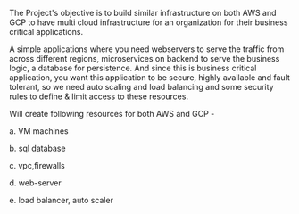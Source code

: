 The Project's objective is to build similar infrastructure on both AWS and GCP to have multi cloud infrastructure for an organization for their business critical applications.

A simple applications where you need webservers to serve the traffic from across different regions, microservices on backend to serve the business logic, a database for persistence. And since this is business critical application, you want this application to be secure, highly available and fault tolerant, so we need auto scaling and load balancing and some security rules to define & limit access to these resources.

Will create following resources for both AWS and GCP -

  a. VM machines

  b. sql database

  c. vpc,firewalls

  d. web-server

  e. load balancer, auto scaler
